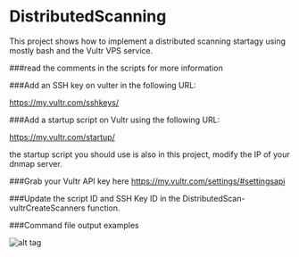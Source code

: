 # DistributedScanning
This project shows how to implement a distributed scanning startagy using mostly bash and the Vultr VPS service. 

###read the comments in the scripts for more information 

###Add an SSH key on vulter in the following URL:

https://my.vultr.com/sshkeys/

###Add a startup script on Vultr using the following URL:

https://my.vultr.com/startup/

the startup script you should use is also in this project, modify the IP of your dnmap server.


###Grab your Vultr API key here 
https://my.vultr.com/settings/#settingsapi


###Update the script ID and SSH Key ID in the DistributedScan-vultrCreateScanners function.



###Command file output examples

![alt tag](https://i.imgur.com/08NcOsL.png)
